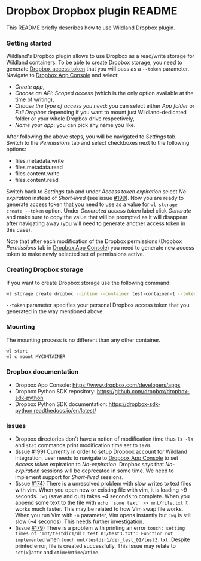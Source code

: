 # Dropbox Dropbox plugin README

This README briefly describes how to use Wildland Dropbox plugin.

### Getting started

Wildland's Dropbox plugin allows to use Dropbox as a read/write storage for Wildland containers. To be able to create Dropbox storage, you need to generate [Dropbox access token][1] that you will pass as a `--token` parameter. Navigate to [Dropbox App Console][2] and select:
- _Create app_,
- _Choose an API_: _Scoped access_ (which is the only option available at the time of writing),
- _Choose the type of access you need_: you can select either _App folder_ or _Full Dropbox_ depending if you want to mount just Wildland-dedicated folder or your whole Dropbox drive respectively,
- _Name your app_: you can pick any name you like.

After following the above steps, you will be navigated to _Settings_ tab. Switch to the _Permissions_ tab and select checkboxes next to the following options:
- files.metadata.write
- files.metadata.read
- files.content.write
- files.content.read

Switch back to _Settings_ tab and under _Access token expiration_ select _No expiration_ instead of _Short-lived_ (see issue [#199](#issue199)). Now you are ready to generate access token that you need to use as a value for `wl storage create --token` option. Under _Generated access token_ label click _Generate_ and make sure to copy the value that will be prompted as it will disappear after navigating away (you will need to generate another access token in this case).

Note that after each modification of the Dropbox permissions (Dropbox _Permissions_ tab in [Dropbox App Console][2]) you need to generate new access token to make newly selected set of permissions active.

### Creating Dropbox storage

If you want to create Dropbox storage use the following command:
```bash
wl storage create dropbox --inline --container test-container-1 --token DROPBOX_ACCESS_TOKEN
```
`--token` parameter specifies your personal Dropbox access token that you generated in the way mentioned above.

### Mounting

The mounting process is no different than any other container.

```bash
wl start
wl c mount MYCONTAINER
```

### Dropbox documentation

* Dropbox App Console: https://www.dropbox.com/developers/apps
* Dropbox Python SDK repository: https://github.com/dropbox/dropbox-sdk-python
* Dropbox Python SDK documentation: https://dropbox-sdk-python.readthedocs.io/en/latest/

### Issues

* Dropbox directories don't have a notion of modification time thus `ls -la` and `stat` commands print modification time set to `1970`.
* <a name="issue199"></a>(issue [#199][3]) Currently in order to setup Dropbox account for Wildland integration, user needs to navigate to [Dropbox App Console][1] to set _Access token_ expiration to _No-expiration_. Dropbox says that _No-expiration_ sessions will be deprecated in some time. We need to implement support for _Short-lived_ sessions.
* (issue [#174][4]) There is a unresolved problem with slow writes to text files with vim. When you open new or existing file with vim, it is loading ~9 seconds. `:wq` (save and quit) takes ~4 seconds to complete. When you append some text to the file with `echo 'some text' >> mnt/file.txt` it works much faster. This may be related to how Vim swap file works. When you run Vim with `-n` parameter, Vim opens instantly but `:wq` is still slow (~4 seconds). This needs further investigation.
* (issue [#179][5]) There is a problem with printing an error `touch: setting times of 'mnt/testdir1/dir_test_01/test3.txt': Function not implemented` when `touch mnt/testdir1/dir_test_01/test3.txt`. Despite printed error, file is created successfully. This issue may relate to `set[x]attr` and `ctime`/`mtime`/`atime`.

[1]: https://www.dropbox.com/lp/developers/reference/oauth-guide
[2]: https://www.dropbox.com/developers/apps
[3]: https://gitlab.com/wildland/wildland-client/-/issues/199
[4]: https://gitlab.com/wildland/wildland-client/-/issues/174
[5]: https://gitlab.com/wildland/wildland-client/-/issues/179
